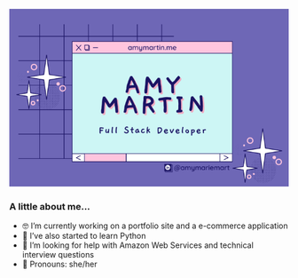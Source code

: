 <p align="center">
  <img src="/images/github-banner.png" />
</p>

### A little about me...
- 🤓 I’m currently working on a portfolio site and a e-commerce application
- 🌱 I’ve also started to learn Python
- 💭 I’m looking for help with Amazon Web Services and technical interview questions
- 🦋 Pronouns: she/her
